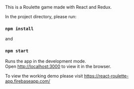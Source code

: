 This is a Roulette game made with React and Redux.

In the project directory, please run:

### `npm install`
and
### `npm start`

Runs the app in the development mode.<br />
Open [http://localhost:3000](http://localhost:3000) to view it in the browser.

To view the working demo please visit https://react-roulette-app.firebaseapp.com/